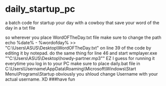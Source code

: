 # daily_startup_pc
a batch code for startup your day with a cowboy that save your word of the day in a txt file

so wherever you place WordOFTheDay.txt file make sure to change the path  echo %date% - %wordofday% >> "C:\Users\ASUS\Desktop\WordOFTheDay.txt"   on line 39 of the code by editing it by notepad.
do the same thing for line 46 and start wmplayer.exe ""C:\Users\ASUS\Desktop\howdy-partner.mp3""      EZ I guess
for running it everytime you log in to your PC make sure to place daily.bat file in C:\Users\Username\AppData\Roaming\Microsoft\Windows\Start Menu\Programs\Startup  obviously you shloud change Username with your actual username.  XD
###have fun


